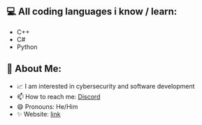 ## 💻 All coding languages i know / learn:

- C++
- C#
- Python

## 👻 About Me:

- 📈 I am interested in cybersecurity and software development
- 📫 How to reach me: [Discord](https://discordapp.com/users/1177226828151259176)
- 😄 Pronouns: He/Him
- ✨ Website: [link](https://waix1337.xyz)
